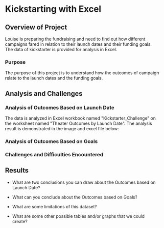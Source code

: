 # Kickstarting with Excel

## Overview of Project
Louise is preparing the fundraising and need to find out how different campaigns fared in relation to their launch dates and their funding goals. The data of kickstarter is provided for analysis in Excel.

### Purpose
The purpose of this project is to understand how the outcomes of campaign relate to the launch dates and the funding goals.

## Analysis and Challenges

### Analysis of Outcomes Based on Launch Date
The data is analyzed in Excel workbook named "Kickstarter_Challenge" on the worksheet named "Theater Outcomes by Launch Date". The analysis result is demonstrated in the image and excel file below:


### Analysis of Outcomes Based on Goals

### Challenges and Difficulties Encountered

## Results

- What are two conclusions you can draw about the Outcomes based on Launch Date?

- What can you conclude about the Outcomes based on Goals?

- What are some limitations of this dataset?

- What are some other possible tables and/or graphs that we could create?
